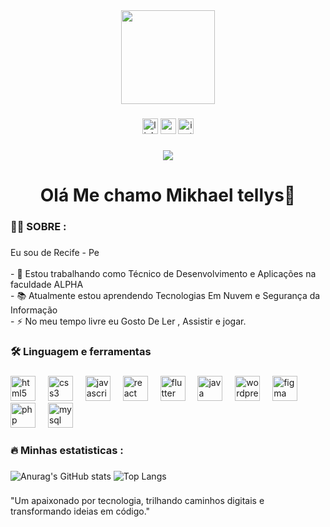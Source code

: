 
<div align="center">
  <img height="150" src="https://camo.githubusercontent.com/62da68eb62b1e5f175f7d1f0191dd89a653d7908feb22d37d4a0ab07365d6791/68747470733a2f2f6d656469612e67697068792e636f6d2f6d656469612f4d3967624264396e6244724f5475314d71782f67697068792e676966"  />
</div>

###

<div align="center">
  <img src="https://img.shields.io/static/v1?message=LinkedIn&logo=linkedin&label=&color=0077B5&logoColor=white&labelColor=&style=for-the-badge" height="25" alt="linkedin logo"  />
  <img src="https://img.shields.io/badge/website-000000?style=for-the-badge&logo=About.me&logoColor=white" height="25" alt="portifolio logo"  />
  <img src="https://img.shields.io/badge/Instagram-E4405F?style=for-the-badge&logo=instagram&logoColor=white" height="25" alt="insta logo"  />
</div>

###

<div align="center">
  <img src="https://visitor-badge.laobi.icu/badge?page_id=mikhaelts.mikhaelts&"  />
</div>

###

<h1 align="center">Olá Me chamo Mikhael tellys👋</h1>

###

<h3 align="left">👩‍💻  SOBRE :</h3>

###

<p align="left">Eu sou de  Recife - Pe<br><br>- 🔭 Estou trabalhando como Técnico de Desenvolvimento e Aplicações na faculdade ALPHA<br>- 📚 Atualmente estou aprendendo Tecnologias Em Nuvem e Segurança da Informação<br>- ⚡ No meu tempo livre eu Gosto De Ler , Assistir e jogar.</p>

###

<h3 align="left">🛠 Linguagem e ferramentas</h3>

###

<div align="left">
  <img src="https://cdn.jsdelivr.net/gh/devicons/devicon/icons/html5/html5-original.svg" height="40" alt="html5 logo"  />
  <img width="12" />
  <img src="https://cdn.jsdelivr.net/gh/devicons/devicon/icons/css3/css3-original.svg" height="40" alt="css3 logo"  />
  <img width="12" />
  <img src="https://cdn.jsdelivr.net/gh/devicons/devicon/icons/javascript/javascript-original.svg" height="40" alt="javascript logo"  />
  <img width="12" />
  <img src="https://cdn.jsdelivr.net/gh/devicons/devicon/icons/react/react-original.svg" height="40" alt="react logo"  />
  <img width="12" />
  <img src="https://cdn.jsdelivr.net/gh/devicons/devicon/icons/flutter/flutter-original.svg" height="40" alt="flutter logo"  />
  <img width="12" />
  <img src="https://cdn.jsdelivr.net/gh/devicons/devicon/icons/java/java-original.svg" height="40" alt="java logo"  />
  <img width="12" />
  <img src="https://cdn.simpleicons.org/wordpress/21759B" height="40" alt="wordpress logo"  />
  <img width="12" />
  <img src="https://cdn.jsdelivr.net/gh/devicons/devicon/icons/figma/figma-original.svg" height="40" alt="figma logo"  />
  <img width="12" />
  <img src="https://cdn.jsdelivr.net/gh/devicons/devicon/icons/php/php-original.svg" height="40" alt="php logo"  />
  <img width="12" />
  <img src="https://cdn.jsdelivr.net/gh/devicons/devicon/icons/mysql/mysql-original.svg" height="40" alt="mysql logo"  />
</div>

###

<h3 align="left">🔥   Minhas estatisticas :</h3>

###
 ![Anurag's GitHub stats](https://github-readme-stats.vercel.app/api?username=mikhaelts&show_icons=true&theme=dracula)
 ![Top Langs](https://github-readme-stats.vercel.app/api/top-langs/?username=MIKHAELTS&layout=compact)


###

"Um apaixonado por tecnologia, trilhando caminhos digitais e transformando ideias em código."





###



